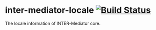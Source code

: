 # inter-mediator-locale [![Build Status](https://travis-ci.org/INTER-Mediator/inter-mediator-locale.svg?branch=master)](https://travis-ci.org/github/INTER-Mediator/inter-mediator-locale)
The locale information of INTER-Mediator core.
